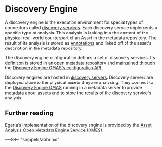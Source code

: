 <!-- SPDX-License-Identifier: CC-BY-4.0 -->
<!-- Copyright Contributors to the ODPi Egeria project. -->

# Discovery Engine

A discovery engine is the execution environment for special types of connectors called
[discovery services](open-discovery-service.md).
Each discovery service implements a specific type of analysis.  This analysis is looking
into the content of the physical real-world counterpart of an Asset in the metadata repository.
The result of its analysis is stored as [Annotations](discovery-analysis-report.md)
and linked off of the asset's description in the metadata repository.

The discovery engine configuration defines a set of discovery services.  Its definition is stored in
an open metadata repository and maintained through the
[Discovery Engine OMAS's configuration API](/egeria-docs/services/omas/discovery-engine/overview).

Discovery engines are hosted in [discovery servers](engine-host.md).
Discovery servers are deployed close to the physical assets they are analysing.
They connect to the [Discovery Engine OMAS](/egeria-docs/services/omas/discovery-engine/overview)
running in a metadata server
to provide metadata about assets and to
store the results of the discovery service's analysis.

## Further reading

Egeria's implementation of the discovery engine is provided by the
[Asset Analysis Open Metadata Engine Service (OMES)](/egeria-docs/services/omes//asset-analysis/overview).


---8<-- "snippets/abbr.md"